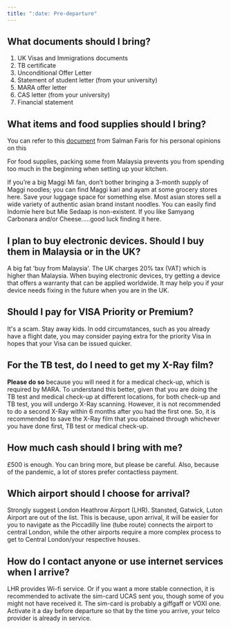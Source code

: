 ```yaml
---
title: ":date: Pre-departure"
---
```


## What documents should I bring?

1. UK Visas and Immigrations documents
2. TB certificate
3. Unconditional Offer Letter
4. Statement of student letter (from your university)
5. MARA offer letter
6. CAS letter (from your university)
7. Financial statement

## What items and food supplies should I bring?

You can refer to this [document](http://tiny.cc/loncheatsheet) from Salman Faris for his personal opinions on this

For food supplies, packing some from Malaysia prevents you from spending too much in the beginning when setting up your kitchen.

If you’re a big Maggi Mi fan, don’t bother bringing a 3-month supply of Maggi noodles; you can find Maggi kari and ayam at some grocery stores here. Save your luggage space for something else. Most asian stores sell a wide variety of authentic asian brand instant noodles.
You can easily find Indomie here but Mie Sedaap is non-existent. If you like Samyang Carbonara and/or Cheese…..good luck finding it here.

## I plan to buy electronic devices. Should I buy them in Malaysia or in the UK?

A big fat 'buy from Malaysia'. The UK charges 20% tax (VAT) which is higher than Malaysia. When buying electronic devices, try getting a device that offers a warranty that can be applied worldwide. It may help you if your device needs fixing in the future when you are in the UK.

## Should I pay for VISA Priority or Premium?

It's a scam. Stay away kids. In odd circumstances, such as you already have a flight date, you may consider paying extra for the priority Visa in hopes that your Visa can be issued quicker.

## For the TB test, do I need to get my X-Ray film?

**Please do so** because you will need it for a medical check-up, which is required by MARA. To understand this better, given that you are doing the TB test and medical check-up at different locations, for both check-up and TB test, you will undergo X-Ray scanning. However, it is not recommended to do a second X-Ray within 6 months after you had the first one. So, it is recommended to save the X-Ray film that you obtained through whichever you have done first, TB test or medical check-up.

## How much cash should I bring with me?

£500 is enough. You can bring more, but please be careful. Also, because of the pandemic, a lot of stores prefer contactless payment.

## Which airport should I choose for arrival?

Strongly suggest London Heathrow Airport (LHR). Stansted, Gatwick, Luton Airport are out of the list. This is because, upon arrival, it will be easier for you to navigate as the Piccadilly line (tube route) connects the airport to central London, while the other airports require a more complex process to get to Central London/your respective houses.

## How do I contact anyone or use internet services when I arrive?

LHR provides Wi-fi service. Or if you want a more stable connection, it is recommended to activate the sim-card UCAS sent you, though some of you might not have received it. The sim-card is probably a giffgaff or VOXI one. Activate it a day before departure so that by the time you arrive, your telco provider is already in service.
